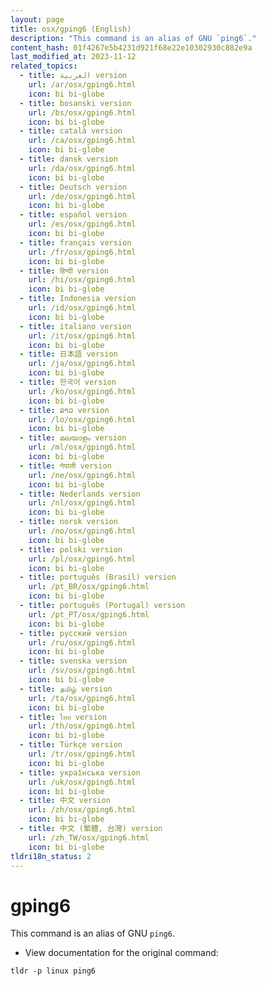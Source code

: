 ```yaml
---
layout: page
title: osx/gping6 (English)
description: "This command is an alias of GNU `ping6`."
content_hash: 01f4267e5b4231d921f68e22e10302930c882e9a
last_modified_at: 2023-11-12
related_topics:
  - title: العربية version
    url: /ar/osx/gping6.html
    icon: bi bi-globe
  - title: bosanski version
    url: /bs/osx/gping6.html
    icon: bi bi-globe
  - title: català version
    url: /ca/osx/gping6.html
    icon: bi bi-globe
  - title: dansk version
    url: /da/osx/gping6.html
    icon: bi bi-globe
  - title: Deutsch version
    url: /de/osx/gping6.html
    icon: bi bi-globe
  - title: español version
    url: /es/osx/gping6.html
    icon: bi bi-globe
  - title: français version
    url: /fr/osx/gping6.html
    icon: bi bi-globe
  - title: हिन्दी version
    url: /hi/osx/gping6.html
    icon: bi bi-globe
  - title: Indonesia version
    url: /id/osx/gping6.html
    icon: bi bi-globe
  - title: italiano version
    url: /it/osx/gping6.html
    icon: bi bi-globe
  - title: 日本語 version
    url: /ja/osx/gping6.html
    icon: bi bi-globe
  - title: 한국어 version
    url: /ko/osx/gping6.html
    icon: bi bi-globe
  - title: ລາວ version
    url: /lo/osx/gping6.html
    icon: bi bi-globe
  - title: മലയാളം version
    url: /ml/osx/gping6.html
    icon: bi bi-globe
  - title: नेपाली version
    url: /ne/osx/gping6.html
    icon: bi bi-globe
  - title: Nederlands version
    url: /nl/osx/gping6.html
    icon: bi bi-globe
  - title: norsk version
    url: /no/osx/gping6.html
    icon: bi bi-globe
  - title: polski version
    url: /pl/osx/gping6.html
    icon: bi bi-globe
  - title: português (Brasil) version
    url: /pt_BR/osx/gping6.html
    icon: bi bi-globe
  - title: português (Portugal) version
    url: /pt_PT/osx/gping6.html
    icon: bi bi-globe
  - title: русский version
    url: /ru/osx/gping6.html
    icon: bi bi-globe
  - title: svenska version
    url: /sv/osx/gping6.html
    icon: bi bi-globe
  - title: தமிழ் version
    url: /ta/osx/gping6.html
    icon: bi bi-globe
  - title: ไทย version
    url: /th/osx/gping6.html
    icon: bi bi-globe
  - title: Türkçe version
    url: /tr/osx/gping6.html
    icon: bi bi-globe
  - title: українська version
    url: /uk/osx/gping6.html
    icon: bi bi-globe
  - title: 中文 version
    url: /zh/osx/gping6.html
    icon: bi bi-globe
  - title: 中文 (繁體, 台灣) version
    url: /zh_TW/osx/gping6.html
    icon: bi bi-globe
tldri18n_status: 2
---
```

# gping6

This command is an alias of GNU `ping6`.

- View documentation for the original command:

`tldr -p linux ping6`
